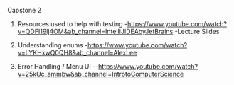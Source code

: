 Capstone 2
1. Resources used to help with testing
-https://www.youtube.com/watch?v=QDFI19lj4OM&ab_channel=IntelliJIDEAbyJetBrains
-Lecture Slides

2. Understanding enums
-https://www.youtube.com/watch?v=LYKHxwQ0QH8&ab_channel=AlexLee

3. Error Handling / Menu UI
--https://www.youtube.com/watch?v=25kUc_ammbw&ab_channel=IntrotoComputerScience
